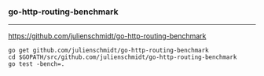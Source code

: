 ### go-http-routing-benchmark
---
https://github.com/julienschmidt/go-http-routing-benchmark

```
go get github.com/julienschmidt/go-http-routing-benchmark
cd $GOPATH/src/github.com/julienschmidt/go-http-routing-benchmark
go test -bench=.
```

```
```

```
```


